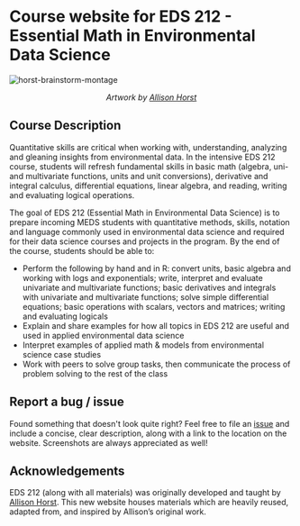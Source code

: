 # Course website for EDS 212 - Essential Math in Environmental Data Science

![horst-brainstorm-montage](https://github.com/samanthacsik/EDS-212-essential-math/assets/43836046/27cef500-ba30-4553-867b-4ef12449f032)

<p align="center"><em>Artwork by <a href="https://allisonhorst.com/">Allison Horst</a></em></p>

## Course Description

Quantitative skills are critical when working with, understanding, analyzing and gleaning insights from environmental data. In the intensive EDS 212 course, students will refresh fundamental skills in basic math (algebra, uni- and multivariate functions, units and unit conversions), derivative and integral calculus, differential equations, linear algebra, and reading, writing and evaluating logical operations.

The goal of EDS 212 (Essential Math in Environmental Data Science) is to prepare incoming MEDS students with quantitative methods, skills, notation and language commonly used in environmental data science and required for their data science courses and projects in the program. By the end of the course, students should be able to:

- Perform the following by hand and in R: convert units, basic algebra and working with logs and exponentials; write, interpret and evaluate univariate and multivariate functions; basic derivatives and integrals with univariate and multivariate functions; solve simple differential equations; basic operations with scalars, vectors and matrices; writing and evaluating logicals
- Explain and share examples for how all topics in EDS 212 are useful and used in applied environmental data science
- Interpret examples of applied math & models from environmental science case studies
- Work with peers to solve group tasks, then communicate the process of problem solving to the rest of the class

## Report a bug / issue

Found something that doesn't look quite right? Feel free to file an [issue](https://github.com/samanthacsik/EDS-240-data-viz/issues) and include a concise, clear description, along with a link to the location on the website. Screenshots are always appreciated as well!

## Acknowledgements

EDS 212 (along with all materials) was originally developed and taught by [Allison Horst](https://github.com/allisonhorst). This new website houses materials which are heavily reused, adapted from, and inspired by Allison’s original work.
